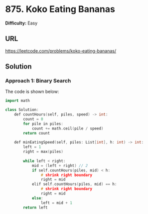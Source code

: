 # 875. Koko Eating Bananas
**Difficulty:** Easy

## URL

https://leetcode.com/problems/koko-eating-bananas/

## Solution

### Approach 1: Binary Search

The code is shown below:

```c++
import math

class Solution:
    def countHours(self, piles, speed) -> int:
        count = 0
        for pile in piles:
            count += math.ceil(pile / speed)
        return count
    
    def minEatingSpeed(self, piles: List[int], h: int) -> int:
        left = 1
        right = max(piles)
        
        while left < right:
            mid = (left + right) // 2
            if self.countHours(piles, mid) < h:
                # shrink right boundary
                right = mid
            elif self.countHours(piles, mid) == h:
                # shrink right boundary
                right = mid
            else:
                left = mid + 1
        return left
```
